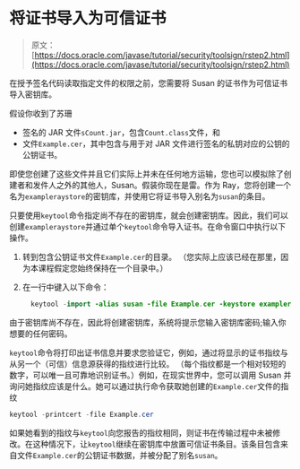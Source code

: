 # 将证书导入为可信证书

> 原文： [https://docs.oracle.com/javase/tutorial/security/toolsign/rstep2.html](https://docs.oracle.com/javase/tutorial/security/toolsign/rstep2.html)

在授予签名代码读取指定文件的权限之前，您需要将 Susan 的证书作为可信证书导入密钥库。

假设你收到了苏珊

*   签名的 JAR 文件`sCount.jar`，包含`Count.class`文件，和
*   文件`Example.cer`，其中包含与用于对 JAR 文件进行签名的私钥对应的公钥的公钥证书。

即使您创建了这些文件并且它们实际上并未在任何地方运输，您也可以模拟除了创建者和发件人之外的其他人，Susan。假装你现在是雷。作为 Ray，您将创建一个名为`exampleraystore`的密钥库，并使用它将证书导入别名为`susan`的条目。

只要使用`keytool`命令指定尚不存在的密钥库，就会创建密钥库。因此，我们可以创建`exampleraystore`并通过单个`keytool`命令导入证书。在命令窗口中执行以下操作。

1.  转到包含公钥证书文件`Example.cer`的目录。 （您实际上应该已经在那里，因为本课程假定您始终保持在一个目录中。）
2.  在一行中键入以下命令：

    ```java
      keytool -import -alias susan -file Example.cer -keystore exampleraystore  
    ```

由于密钥库尚不存在，因此将创建密钥库，系统将提示您输入密钥库密码;输入你想要的任何密码。

`keytool`命令将打印出证书信息并要求您验证它，例如，通过将显示的证书指纹与从另一个（可信）信息源获得的指纹进行比较。 （每个指纹都是一个相对较短的数字，可以唯一且可靠地识别证书。）例如，在现实世界中，您可以调用 Susan 并询问她指纹应该是什么。她可以通过执行命令获取她创建的`Example.cer`文件的指纹

```java
keytool -printcert -file Example.cer

```

如果她看到的指纹与`keytool`向您报告的指纹相同，则证书在传输过程中未被修改。在这种情况下，让`keytool`继续在密钥库中放置可信证书条目。该条目包含来自文件`Example.cer`的公钥证书数据，并被分配了别名`susan`。